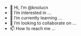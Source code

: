 - 👋 Hi, I’m @knolucn
- 👀 I’m interested in ...
- 🌱 I’m currently learning ...
- 💞️ I’m looking to collaborate on ...
- 📫 How to reach me ...

<!---
knolucn/knolucn is a ✨ special ✨ repository because its `README.md` (this file) appears on your GitHub profile.
You can click the Preview link to take a look at your changes.

GET OFF MY LAWN!!11!
--->
